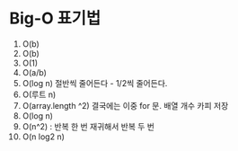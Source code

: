 # Big-O 표기법

1. O(b)
2. O(b)
3. O(1)
4. O(a/b)
5. O(log n) 절반씩 줄어든다 - 1/2씩 줄어든다.
6. O(루트 n)
7. O(array.length ^2) 결국에는 이중 for 문. 배열 개수 카피 저장
8. O(log n)
9. O(n^2) : 반복 한 번 재귀해서 반복 두 번
10. O(n log2 n)

